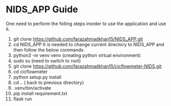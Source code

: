 # NIDS_APP Guide
One need to perform the folling steps inorder to use the application and use it.
1) git clone https://github.com/farazahmadkhan15/NIDS_APP.git
2) cd NIDS_APP
It is needed to change current directory to NIDS_APP and then follow the below commands
3) python3 -m venv venv (creating python virtual environment)
4) sudo su (need to switch to root)
5) git clone https://github.com/farazahmadkhan15/cicflowmeter-NIDS.git
6) cd cicflowmeter
7) python setup.py install
8) cd .. ( back to previous directory)
9) .venv/bin/activate
10) pip install requirement.txt
11) flask run
